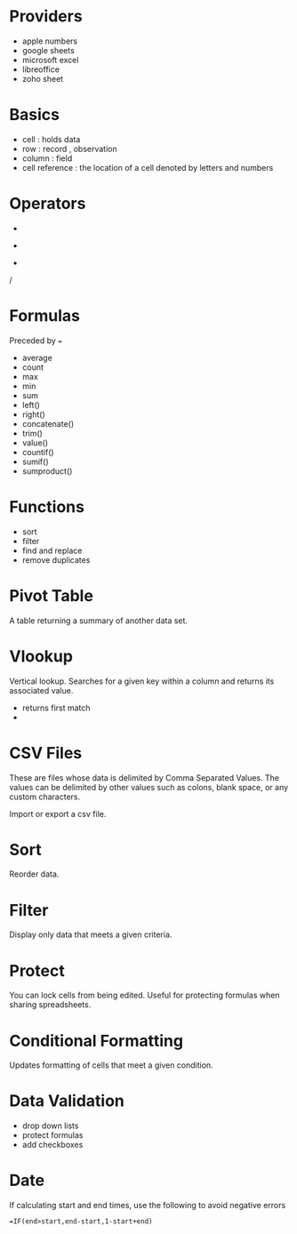# Providers

- apple numbers
- google sheets
- microsoft excel
- libreoffice
- zoho sheet

# Basics

- cell : holds data
- row : record , observation
- column : field
- cell reference : the location of a cell denoted by letters and numbers

# Operators

+
-
*
/

# Formulas

Preceded by `=`

- average
- count
- max
- min
- sum
- left()
- right()
- concatenate()
- trim()
- value()
- countif()
- sumif()
- sumproduct()

# Functions

- sort
- filter
- find and replace
- remove duplicates

# Pivot Table

A table returning a summary of another data set.

# Vlookup

Vertical lookup. Searches for a given key within a column and returns its associated value.

- returns first match
- 
# CSV Files

These are files whose data is delimited by Comma Separated Values.
The values can be delimited by other values such as colons, blank space, or any custom characters.

Import or export a csv file.

# Sort

Reorder data.

# Filter

Display only data that meets a given criteria.

# Protect

You can lock cells from being edited. Useful for protecting formulas when sharing spreadsheets.

# Conditional Formatting

Updates formatting of cells that meet a given condition.

# Data Validation

- drop down lists
- protect formulas
- add checkboxes

# Date

If calculating start and end times, use the following to avoid negative errors

`=IF(end>start,end-start,1-start+end)`

